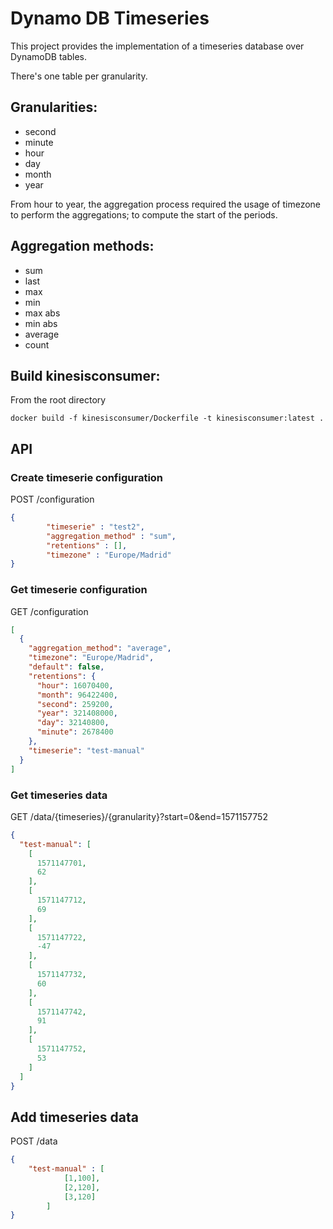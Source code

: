 # Dynamo DB Timeseries

This project provides the implementation of a timeseries database over DynamoDB tables.

There's one table per granularity.

## Granularities:
- second
- minute
- hour
- day
- month
- year

From hour to year, the aggregation process required the usage of timezone to perform 
the aggregations; to compute the start of the periods.

## Aggregation methods:
- sum
- last
- max
- min
- max abs
- min abs
- average
- count

## Build kinesisconsumer:
From the root directory

```
docker build -f kinesisconsumer/Dockerfile -t kinesisconsumer:latest .
```

## API 

### Create timeserie configuration

POST /configuration
```json
{
        "timeserie" : "test2",
        "aggregation_method" : "sum",
        "retentions" : [],
        "timezone" : "Europe/Madrid"
}
```

### Get timeserie configuration
GET /configuration

```json
[
  {
    "aggregation_method": "average",
    "timezone": "Europe/Madrid",
    "default": false,
    "retentions": {
      "hour": 16070400,
      "month": 96422400,
      "second": 259200,
      "year": 321408000,
      "day": 32140800,
      "minute": 2678400
    },
    "timeserie": "test-manual"
  }
]
```

### Get timeseries data
GET /data/{timeseries}/{granularity}?start=0&end=1571157752

```json
{
  "test-manual": [
    [
      1571147701,
      62
    ],
    [
      1571147712,
      69
    ],
    [
      1571147722,
      -47
    ],
    [
      1571147732,
      60
    ],
    [
      1571147742,
      91
    ],
    [
      1571147752,
      53
    ]
  ]
}
```
## Add timeseries data
POST /data
```json
{
    "test-manual" : [
            [1,100],
            [2,120],
            [3,120]
        ]
}
```
